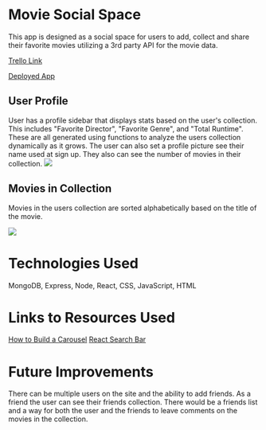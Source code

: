 # Movie Social Space
This app is designed as a social space for users to add, collect and share their favorite movies utilizing a 3rd party API for the movie data.

[Trello Link](https://trello.com/b/GkkB1WfQ/project-3)

[Deployed App](https://movie-sharing-db.herokuapp.com/profile)

## User Profile
User has a profile sidebar that displays stats based on the user's collection. This includes "Favorite Director", "Favorite Genre", and "Total Runtime". These are all generated using functions to analyze the users collection dynamically as it grows. The user can also set a profile picture see their name used at sign up. They also can see the number of movies in their collection.
<img src="https://i.imgur.com/NYLMNye.png" />

## Movies in Collection
Movies in the users collection are sorted alphabetically based on the title of the movie.

<img src="https://i.imgur.com/EJXvoQM.png" />


# Technologies Used
MongoDB, Express, Node, React, CSS, JavaScript, HTML

# Links to Resources Used

[How to Build a Carousel](https://blog.bitsrc.io/simple-carousel-in-react-2aac73887243)
[React Search Bar](https://dev.to/salehmubashar/search-bar-in-react-js-545l)

# Future Improvements
There can be multiple users on the site and the ability to add friends. As a friend the user can see their friends collection. There would be a friends list and a way for both the user and the friends to leave comments on the movies in the collection.